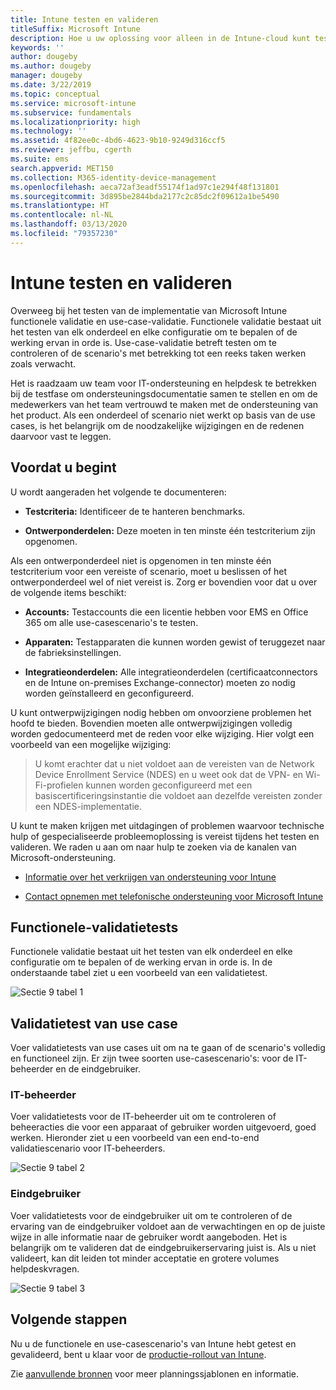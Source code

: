 ```yaml
---
title: Intune testen en valideren
titleSuffix: Microsoft Intune
description: Hoe u uw oplossing voor alleen in de Intune-cloud kunt testen en valideren.
keywords: ''
author: dougeby
ms.author: dougeby
manager: dougeby
ms.date: 3/22/2019
ms.topic: conceptual
ms.service: microsoft-intune
ms.subservice: fundamentals
ms.localizationpriority: high
ms.technology: ''
ms.assetid: 4f82ee0c-4bd6-4623-9b10-9249d316ccf5
ms.reviewer: jeffbu, cgerth
ms.suite: ems
search.appverid: MET150
ms.collection: M365-identity-device-management
ms.openlocfilehash: aeca72af3eadf55174f1ad97c1e294f48f131801
ms.sourcegitcommit: 3d895be2844bda2177c2c85dc2f09612a1be5490
ms.translationtype: HT
ms.contentlocale: nl-NL
ms.lasthandoff: 03/13/2020
ms.locfileid: "79357230"
---
```

# <a name="intune-testing-and-validation"></a>Intune testen en valideren

Overweeg bij het testen van de implementatie van Microsoft Intune functionele validatie en use-case-validatie. Functionele validatie bestaat uit het testen van elk onderdeel en elke configuratie om te bepalen of de werking ervan in orde is. Use-case-validatie betreft testen om te controleren of de scenario's met betrekking tot een reeks taken werken zoals verwacht. 

Het is raadzaam uw team voor IT-ondersteuning en helpdesk te betrekken bij de testfase om ondersteuningsdocumentatie samen te stellen en om de medewerkers van het team vertrouwd te maken met de ondersteuning van het product. Als een onderdeel of scenario niet werkt op basis van de use cases, is het belangrijk om de noodzakelijke wijzigingen en de redenen daarvoor vast te leggen.

## <a name="before-you-begin"></a>Voordat u begint

U wordt aangeraden het volgende te documenteren:

- **Testcriteria:** Identificeer de te hanteren benchmarks.

- **Ontwerponderdelen:** Deze moeten in ten minste één testcriterium zijn opgenomen.

Als een ontwerponderdeel niet is opgenomen in ten minste één testcriterium voor een vereiste of scenario, moet u beslissen of het ontwerponderdeel wel of niet vereist is. Zorg er bovendien voor dat u over de volgende items beschikt:

- **Accounts:** Testaccounts die een licentie hebben voor EMS en Office 365 om alle use-casescenario's te testen.

- **Apparaten:** Testapparaten die kunnen worden gewist of teruggezet naar de fabrieksinstellingen.

- **Integratieonderdelen:** Alle integratieonderdelen (certificaatconnectors en de Intune on-premises Exchange-connector) moeten zo nodig worden geïnstalleerd en geconfigureerd.

U kunt ontwerpwijzigingen nodig hebben om onvoorziene problemen het hoofd te bieden. Bovendien moeten alle ontwerpwijzigingen volledig worden gedocumenteerd met de reden voor elke wijziging. Hier volgt een voorbeeld van een mogelijke wijziging:

<blockquote>U komt erachter dat u niet voldoet aan de vereisten van de Network Device Enrollment Service (NDES) en u weet ook dat de VPN- en Wi-Fi-profielen kunnen worden geconfigureerd met een basiscertificeringsinstantie die voldoet aan dezelfde vereisten zonder een NDES-implementatie.</blockquote>

U kunt te maken krijgen met uitdagingen of problemen waarvoor technische hulp of gespecialiseerde probleemoplossing is vereist tijdens het testen en valideren. We raden u aan om naar hulp te zoeken via de kanalen van Microsoft-ondersteuning.

- [Informatie over het verkrijgen van ondersteuning voor Intune](get-support.md)

- [Contact opnemen met telefonische ondersteuning voor Microsoft Intune](get-support.md)

## <a name="functional-validation-testing"></a>Functionele-validatietests

Functionele validatie bestaat uit het testen van elk onderdeel en elke configuratie om te bepalen of de werking ervan in orde is. In de onderstaande tabel ziet u een voorbeeld van een validatietest.

![Sectie 9 tabel 1](./media/planning-guide-test-validation/section-9-image-1-table.PNG)

## <a name="use-case-validation-testing"></a>Validatietest van use case

Voer validatietests van use cases uit om na te gaan of de scenario's volledig en functioneel zijn. Er zijn twee soorten use-casescenario's: voor de IT-beheerder en de eindgebruiker.

### <a name="it-admin"></a>IT-beheerder

Voer validatietests voor de IT-beheerder uit om te controleren of beheeracties die voor een apparaat of gebruiker worden uitgevoerd, goed werken. Hieronder ziet u een voorbeeld van een end-to-end validatiescenario voor IT-beheerders.

![Sectie 9 tabel 2](./media/planning-guide-test-validation/section-9-image-2-table.PNG)

### <a name="end-user"></a>Eindgebruiker

Voer validatietests voor de eindgebruiker uit om te controleren of de ervaring van de eindgebruiker voldoet aan de verwachtingen en op de juiste wijze in alle informatie naar de gebruiker wordt aangeboden. Het is belangrijk om te valideren dat de eindgebruikerservaring juist is. Als u niet valideert, kan dit leiden tot minder acceptatie en grotere volumes helpdeskvragen.

![Sectie 9 tabel 3](./media/planning-guide-test-validation/section-9-image-3-table.PNG)

## <a name="next-steps"></a>Volgende stappen

Nu u de functionele en use-casescenario's van Intune hebt getest en gevalideerd, bent u klaar voor de [productie-rollout van Intune](planning-guide-rollout-plan.md).

Zie [aanvullende bronnen](planning-guide-resources.md) voor meer planningssjablonen en informatie.
